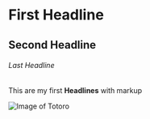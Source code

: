 # First Headline
## Second Headline
###### Last Headline

This are my first **Headlines** with markup

![Image of Totoro](https://i.pinimg.com/564x/8e/e0/fc/8ee0fc1a68893cda34b23766b57f1850.jpg)
